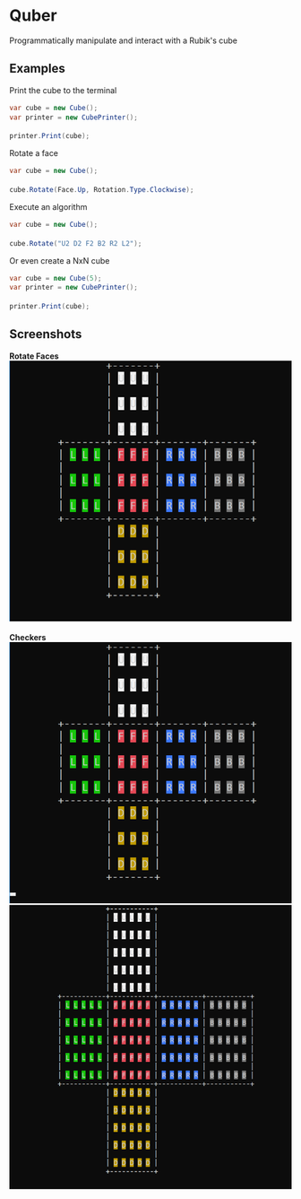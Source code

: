 # Quber
Programmatically manipulate and interact with a Rubik's cube

## Examples

Print the cube to the terminal
```C#
var cube = new Cube();
var printer = new CubePrinter();

printer.Print(cube);
```

Rotate a face
```C#
var cube = new Cube();

cube.Rotate(Face.Up, Rotation.Type.Clockwise);
```

Execute an algorithm
```C#
var cube = new Cube();

cube.Rotate("U2 D2 F2 B2 R2 L2");
```

Or even create a NxN cube
```C#
var cube = new Cube(5);
var printer = new CubePrinter();

printer.Print(cube);
```

## Screenshots

**Rotate Faces** <br>
![Rotate Faces][rotatefaces] <br>
<br>
**Checkers** <br>
![Checkers][checkers]<br>
![Checkers 5x5][checkers5x5]<br>

[rotatefaces]: https://github.com/NonlinearFruit/Quber/blob/master/screenshots/RotateFaces.gif
[checkers]: https://github.com/NonlinearFruit/Quber/blob/master/screenshots/Checkers.gif
[checkers5x5]: https://github.com/NonlinearFruit/Quber/blob/master/screenshots/Checkers5x5.gif

